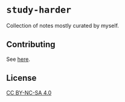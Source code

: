 # `study-harder`

Collection of notes mostly curated by myself.

## Contributing

See [here](https://study-harder.pages.dev/).

## License

[CC BY-NC-SA 4.0](LICENSE)
